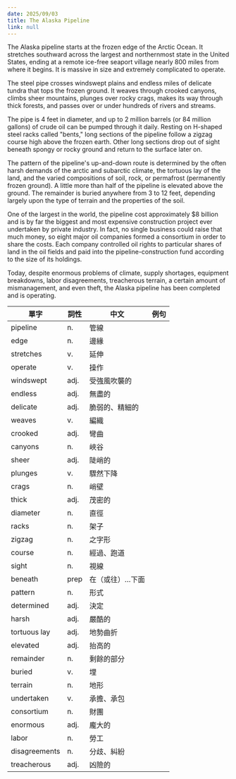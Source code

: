 ```yaml
---
date: 2025/09/03
title: The Alaska Pipeline
link: null
---
```


The Alaska pipeline starts at the frozen edge of the Arctic Ocean. It stretches southward across the largest and northernmost state in the United States, ending at a remote ice-free seaport village nearly 800 miles from where it begins. It is massive in size and extremely complicated to operate.

The steel pipe crosses windswept plains and endless miles of delicate tundra that tops the frozen ground. It weaves through crooked canyons, climbs sheer mountains, plunges over rocky crags, makes its way through thick forests, and passes over or under hundreds of rivers and streams.

The pipe is 4 feet in diameter, and up to 2 million barrels (or 84 million gallons) of crude oil can be pumped through it daily. Resting on H-shaped steel racks called "bents," long sections of the pipeline follow a zigzag course high above the frozen earth. Other long sections drop out of sight beneath spongy or rocky ground and return to the surface later on.

The pattern of the pipeline's up-and-down route is determined by the often harsh demands of the arctic and subarctic climate, the tortuous lay of the land, and the varied compositions of soil, rock, or permafrost (permanently frozen ground). A little more than half of the pipeline is elevated above the ground. The remainder is buried anywhere from 3 to 12 feet, depending largely upon the type of terrain and the properties of the soil.

One of the largest in the world, the pipeline cost approximately $8 billion and is by far the biggest and most expensive construction project ever undertaken by private industry. In fact, no single business could raise that much money, so eight major oil companies formed a consortium in order to share the costs. Each company controlled oil rights to particular shares of land in the oil fields and paid into the pipeline-construction fund according to the size of its holdings.

Today, despite enormous problems of climate, supply shortages, equipment breakdowns, labor disagreements, treacherous terrain, a certain amount of mismanagement, and even theft, the Alaska pipeline has been completed and is operating.

| 單字         | 詞性 | 中文          | 例句 |
| ------------ | ---- | ------------------ | -------- |
| pipeline     | n.   | 管線               |          |
| edge         | n.   | 邊緣               |          |
| stretches    | v.   | 延伸               |          |
| operate      | v.   | 操作               |          |
| windswept    | adj. | 受強風吹襲的       |          |
| endless      | adj. | 無盡的             |          |
| delicate     | adj. | 脆弱的、精細的     |          |
| weaves       | v.   | 編織               |          |
| crooked      | adj. | 彎曲               |          |
| canyons      | n.   | 峽谷               |          |
| sheer        | adj. | 陡峭的             |          |
| plunges      | v.   | 驟然下降           |          |
| crags        | n.   | 峭壁               |          |
| thick        | adj. | 茂密的             |          |
| diameter     | n.   | 直徑               |          |
| racks        | n.   | 架子               |          |
| zigzag       | n.   | 之字形             |          |
| course       | n.   | 經過、跑道         |          |
| sight        | n.   | 視線               |          |
| beneath      | prep | 在（或往）…下面    |          |
| pattern      | n.   | 形式               |          |
| determined   | adj. | 決定               |          |
| harsh        | adj. | 嚴酷的             |          |
| tortuous lay | adj. | 地勢曲折           |          |
| elevated     | adj. | 抬高的             |          |
| remainder    | n.   | 剩餘的部分         |          |
| buried       | v.   | 埋                 |          |
| terrain      | n.   | 地形               |          |
| undertaken   | v.   | 承擔、承包         |          |
| consortium   | n.   | 財團               |          |
| enormous     | adj. | 龐大的             |          |
| labor        | n.   | 勞工               |          |
| disagreements| n.   | 分歧、糾紛         |          |
| treacherous  | adj. | 凶險的             |          |
